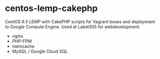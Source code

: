 centos-lemp-cakephp
===================

CentOS 6.5 LEMP with CakePHP scripts for Vagrant boxes and deployment to Google Compute Engine. Used at Label305 for webdevelopment.

* nginx
* PHP-FPM
* memcache
* MySQL / Google Cloud SQL

